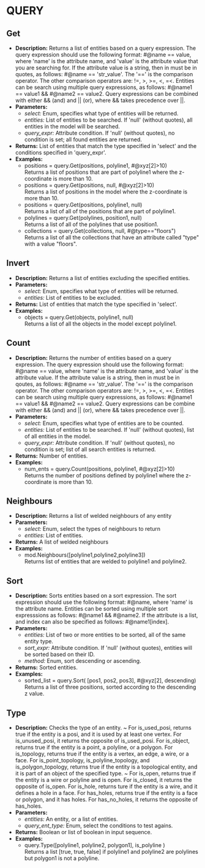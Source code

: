 # QUERY    

## Get  
* **Description:** Returns a list of entities based on a query expression.
The query expression should use the following format: #@name == value,
where 'name' is the attribute name, and 'value' is the attribute value that you are searching for.
If the attribute value is a string, then in must be in quotes, as follows: #@name == 'str_value'.
The '==' is the comparison operator. The other comparison operators are: !=, >, >=, <, =<.
Entities can be search using multiple query expressions, as follows:  #@name1 == value1 &&  #@name2 == value2.
Query expressions can be combined with either && (and) and || (or), where
&& takes precedence over ||.  
* **Parameters:**  
  * *select:* Enum, specifies what type of entities will be returned.  
  * *entities:* List of entities to be searched. If 'null' (without quotes), all entities in the model will be searched.  
  * *query_expr:* Attribute condition. If 'null' (without quotes), no condition is set; all found entities are returned.  
* **Returns:** List of entities that match the type specified in 'select' and the conditions specified in 'query_expr'.  
* **Examples:**  
  * positions = query.Get(positions, polyline1, #@xyz[2]>10)  
    Returns a list of positions that are part of polyline1 where the z-coordinate is more than 10.  
  * positions = query.Get(positions, null, #@xyz[2]>10)  
    Returns a list of positions in the model where the z-coordinate is more than 10.  
  * positions = query.Get(positions, polyline1, null)  
    Returns a list of all of the positions that are part of polyline1.  
  * polylines = query.Get(polylines, position1, null)  
    Returns a list of all of the polylines that use position1.  
  * collections = query.Get(collections, null, #@type=="floors")  
    Returns a list of all the collections that have an attribute called "type" with a value "floors".
  
  
## Invert  
* **Description:** Returns a list of entities excluding the specified entities.  
* **Parameters:**  
  * *select:* Enum, specifies what type of entities will be returned.  
  * *entities:* List of entities to be excluded.  
* **Returns:** List of entities that match the type specified in 'select'.  
* **Examples:**  
  * objects = query.Get(objects, polyline1, null)  
    Returns a list of all the objects in the model except polyline1.
  
  
## Count  
* **Description:** Returns the number of entities based on a query expression.
The query expression should use the following format: #@name == value,
where 'name' is the attribute name, and 'value' is the attribute value.
If the attribute value is a string, then in must be in qoutes, as follows: #@name == 'str_value'.
The '==' is the comparison operator. The other comparison operators are: !=, >, >=, <, =<.
Entities can be search using multiple query expressions, as follows:  #@name1 == value1 &&  #@name2 == value2.
Query expressions can be combine with either && (and) and || (or), where
&& takes precedence over ||.  
* **Parameters:**  
  * *select:* Enum, specifies what type of entities are to be counted.  
  * *entities:* List of entities to be searched. If 'null' (without quotes), list of all entities in the model.  
  * *query_expr:* Attribute condition. If 'null' (without quotes), no condition is set; list of all search entities is returned.  
* **Returns:** Number of entities.  
* **Examples:**  
  * num_ents = query.Count(positions, polyline1, #@xyz[2]>10)  
    Returns the number of positions defined by polyline1 where the z-coordinate is more than 10.
  
  
## Neighbours  
* **Description:** Returns a list of welded neighbours of any entity  
* **Parameters:**  
  * *select:* Enum, select the types of neighbours to return  
  * *entities:* List of entities.  
* **Returns:** A list of welded neighbours  
* **Examples:**  
  * mod.Neighbours([polyline1,polyline2,polyline3])  
    Returns list of entities that are welded to polyline1 and polyline2.
  
  
## Sort  
* **Description:** Sorts entities based on a sort expression.
The sort expression should use the following format: #@name, where 'name' is the attribute name.
Entities can be sorted using multiple sort expresssions as follows: #@name1 && #@name2.
If the attribute is a list, and index can also be specified as follows: #@name1[index].  
* **Parameters:**  
  * *entities:* List of two or more entities to be sorted, all of the same entity type.  
  * *sort_expr:* Attribute condition. If 'null' (without quotes), entities will be sorted based on their ID.  
  * *method:* Enum, sort descending or ascending.  
* **Returns:** Sorted entities.  
* **Examples:**  
  * sorted_list = query.Sort( [pos1, pos2, pos3], #@xyz[2], descending)  
    Returns a list of three positions, sorted according to the descending z value.
  
  
## Type  
* **Description:** Checks the type of an entity.
~
For is_used_posi, returns true if the entity is a posi, and it is used by at least one vertex.
For is_unused_posi, it returns the opposite of is_used_posi.
For is_object, returns true if the entity is a point, a polyline, or a polygon.
For is_topology, returns true if the entity is a vertex, an edge, a wire, or a face.
For is_point_topology, is_polyline_topology, and is_polygon_topology, returns true
if the entity is a topological entity, and it is part of an object of the specified type.
~
For is_open, returns true if the entity is a wire or polyline and is open. For is_closed, it returns the opposite of is_open.
For is_hole, returns ture if the entity is a wire, and it defines a hole in a face.
For has_holes, returns true if the entity is a face or polygon, and it has holes.
For has_no_holes, it returns the opposite of has_holes.  
* **Parameters:**  
  * *entities:* An entity, or a list of entities.  
  * *query_ent_type:* Enum, select the conditions to test agains.  
* **Returns:** Boolean or list of boolean in input sequence.  
* **Examples:**  
  * query.Type([polyline1, polyline2, polygon1], is_polyline )  
    Returns a list [true, true, false] if polyline1 and polyline2 are polylines but polygon1 is not a polyline.
  
  

